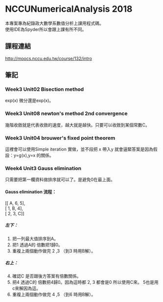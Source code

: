 # NCCUNumericalAnalysis 2018
本專案專為紀錄政大數學系數值分析上課用程式碼。<br>
使用IDE為Spyder所以會跟上課有所不同。

## 課程連結
http://moocs.nccu.edu.tw/course/132/intro

## 筆記
### Week3 Unit02 Bisection method
exp(x) 微分還是exp(x)。

### Week3 Unit08 newton's method 2nd convergence
幾階收斂就是代表收斂的速度，越大就是越快。只要可以收斂到某個常數C。

### Week3 Unit04 brouwer's fixed point theorem
這裡會可以使用Simple iteration 實做，並不段把 x 帶入y 就會逼緊答案是因為假設：y=g(x),y=x 的關係。

### Week4 Unit3 Gauss elimination
只需要把第一欄資料做排序就可以了。是避免0在最上面。

#### Gauss elimination 流程：
[[ A, 6, 5], <br>
 [ 1, B, 4], <br>
 [ 2, 3, C]] <br>
##### 左下：
  1. 把一列最大值排序到A。
  2. 把1 透過A的 倍數把1歸0。 
  3. 重複上兩個動作做完  2 ,3  （到3 時用B解）。
##### 右上：
  4. 確認C 是否跟後方答案有倍數關係。
  5. 把4 透過C的 倍數把4歸0。因為這時都 2, 3 都會是0 所以使用C來。 5也是用c來解因為這。
  6. 重複上兩個動作做完  4 ,5  （到6 時用B解）。

